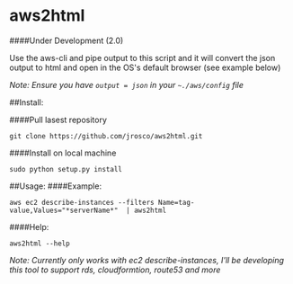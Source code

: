 #  aws2html

####Under Development (2.0)

Use the aws-cli and pipe output to this script and it will convert the json output to html and open in the OS's default browser (see example below)

*Note:* _Ensure you have `output = json` in your `~./aws/config` file_

##Install:

####Pull lasest repository

```
git clone https://github.com/jrosco/aws2html.git
```

####Install on local machine
```
sudo python setup.py install
```

##Usage:
####Example:
```
aws ec2 describe-instances --filters Name=tag-value,Values="*serverName*"  | aws2html
```

####Help:
```
aws2html --help
```

*Note:* _Currently only works with ec2 describe-instances, I'll be developing this tool to support rds, cloudformtion, route53 and more_

